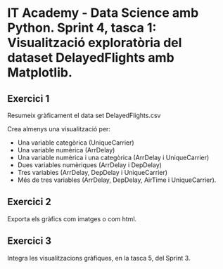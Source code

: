 # IT Academy - Data Science amb Python. Sprint 4, tasca 1: Visualització exploratòria del dataset DelayedFlights amb Matplotlib.

## Exercici 1
Resumeix gràficament el data set DelayedFlights.csv

Crea almenys una visualització per:
- Una variable categòrica (UniqueCarrier)
- Una variable numèrica (ArrDelay)
- Una variable numèrica i una categòrica (ArrDelay i UniqueCarrier)
- Dues variables numèriques (ArrDelay i DepDelay)
- Tres variables (ArrDelay, DepDelay i UniqueCarrier)
- Més de tres variables (ArrDelay, DepDelay, AirTime i UniqueCarrier).

## Exercici 2
Exporta els gràfics com imatges o com html.

## Exercici 3
Integra les visualitzacions gràfiques, en la tasca 5, del Sprint 3.
